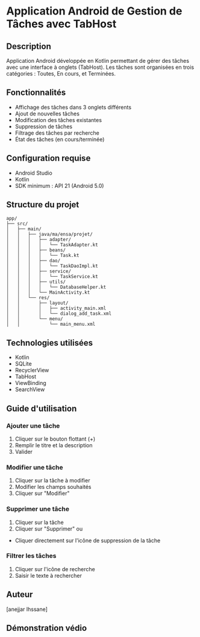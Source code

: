 # Application Android de Gestion de Tâches avec TabHost

## Description
Application Android développée en Kotlin permettant de gérer des tâches avec une interface à onglets (TabHost). Les tâches sont organisées en trois catégories : Toutes, En cours, et Terminées.

## Fonctionnalités
* Affichage des tâches dans 3 onglets différents
* Ajout de nouvelles tâches
* Modification des tâches existantes
* Suppression de tâches
* Filtrage des tâches par recherche
* État des tâches (en cours/terminée)

## Configuration requise
* Android Studio
* Kotlin
* SDK minimum : API 21 (Android 5.0)



## Structure du projet
```
app/
├── src/
│   ├── main/
│   │   ├── java/ma/ensa/projet/
│   │   │   ├── adapter/
│   │   │   │   └── TaskAdapter.kt
│   │   │   ├── beans/
│   │   │   │   └── Task.kt
│   │   │   ├── dao/
│   │   │   │   └── TaskDaoImpl.kt
│   │   │   ├── service/
│   │   │   │   └── TaskService.kt
│   │   │   ├── utils/
│   │   │   │   └── DatabaseHelper.kt
│   │   │   └── MainActivity.kt
│   │   └── res/
│   │       ├── layout/
│   │       │   ├── activity_main.xml
│   │       │   └── dialog_add_task.xml
│   │       └── menu/
│   │           └── main_menu.xml
```

## Technologies utilisées
* Kotlin
* SQLite
* RecyclerView
* TabHost
* ViewBinding
* SearchView

## Guide d'utilisation

### Ajouter une tâche
1. Cliquer sur le bouton flottant (+)
2. Remplir le titre et la description
3. Valider

### Modifier une tâche
1. Cliquer sur la tâche à modifier
2. Modifier les champs souhaités
3. Cliquer sur "Modifier"

### Supprimer une tâche
1. Cliquer sur la tâche
2. Cliquer sur "Supprimer"
ou
- Cliquer directement sur l'icône de suppression de la tâche

### Filtrer les tâches
1. Cliquer sur l'icône de recherche
2. Saisir le texte à rechercher



## Auteur
[anejjar Ihssane]

## Démonstration védio

